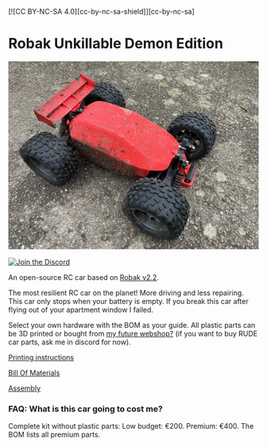 [![CC BY-NC-SA 4.0][cc-by-nc-sa-shield]][cc-by-nc-sa]

# Robak Unkillable Demon Edition

![6](docs/RUDE.jpg)

[![Join the Discord](https://discord.com/api/guilds/1227971059764953230/widget.png?style=banner3)](https://discord.gg/Cc8tsbZAE3)


An open-source RC car based on [Robak v2.2](https://github.com/robaki-dev/robak/).

The most resilient RC car on the planet! More driving and less repairing. This car only stops when your battery is empty. If you break this car after flying out of your apartment window I failed.

Select your own hardware with the BOM as your guide. All plastic parts can be 3D printed or bought from [my future webshop?]() (if you want to buy RUDE car parts, ask me in discord for now).

[Printing instructions](docs/printing.md)

[Bill Of Materials](docs/BOM.md)

[Assembly](docs/Assembly.md)


### FAQ: What is this car going to cost me?

Complete kit without plastic parts: Low budget: €200. Premium: €400. The BOM lists all premium parts.